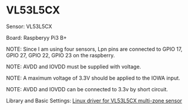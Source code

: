 # VL53L5CX 

Sensor: VL53L5CX

Board: Raspberyy Pi3 B+

NOTE: Since I am using four sensors, Lpn pins are connected to GPIO 17, GPIO 27, GPIO 22, GPIO 23 on the raspberry.

NOTE: AVDD and IOVDD must be supplied with voltage.

NOTE: A maximum voltage of 3.3V should be applied to the IOWA input.

NOTE: AVDD and IOVDD can be connected to 3.3v by short circuit.

Library and Basic Settings: [Linux driver for VL53L5CX multi-zone sensor ](https://www.st.com/en/embedded-software/stsw-img025.html) 



